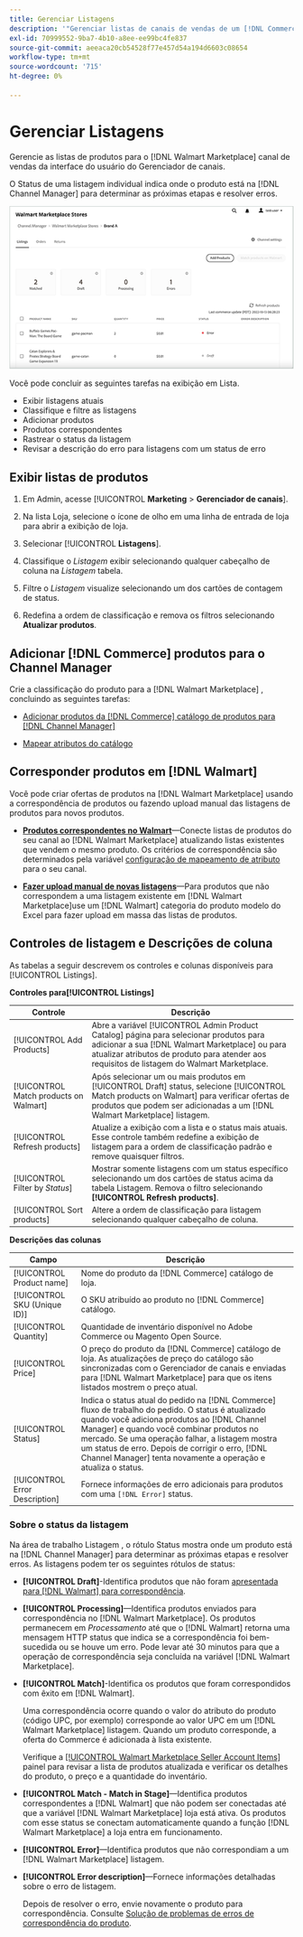 ```yaml
---
title: Gerenciar Listagens
description: '"Gerenciar listas de canais de vendas de um [!DNL Commerce] armazenar com o Channel Manager para Adobe Commerce e Magento Open Source.'''
exl-id: 70999552-9ba7-4b10-a8ee-ee99bc4fe837
source-git-commit: aeeaca20cb54528f77e457d54a194d6603c08654
workflow-type: tm+mt
source-wordcount: '715'
ht-degree: 0%

---
```


# Gerenciar Listagens

Gerencie as listas de produtos para o [!DNL Walmart Marketplace] canal de vendas da interface do usuário do Gerenciador de canais.

O Status de uma listagem individual indica onde o produto está na [!DNL Channel Manager] para determinar as próximas etapas e resolver erros.

![Página Listagens de um canal de vendas conectado](assets/listings-dashboard-view.png)

Você pode concluir as seguintes tarefas na exibição em Lista.

* Exibir listagens atuais
* Classifique e filtre as listagens
* Adicionar produtos
* Produtos correspondentes
* Rastrear o status da listagem
* Revisar a descrição do erro para listagens com um status de erro

## Exibir listas de produtos

1. Em Admin, acesse [!UICONTROL **Marketing** > **Gerenciador de canais**].

1. Na lista Loja, selecione o ícone de olho em uma linha de entrada de loja para abrir a exibição de loja.

1. Selecionar [!UICONTROL **Listagens**].

1. Classifique o *Listagem* exibir selecionando qualquer cabeçalho de coluna na *Listagem* tabela.

1. Filtre o *Listagem* visualize selecionando um dos cartões de contagem de status.

1. Redefina a ordem de classificação e remova os filtros selecionando **Atualizar produtos**.

## Adicionar [!DNL Commerce] produtos para o Channel Manager

Crie a classificação do produto para a [!DNL Walmart Marketplace] , concluindo as seguintes tarefas:

* [Adicionar produtos da [!DNL Commerce] catálogo de produtos para [!DNL Channel Manager]](add-products-to-channel-store.md)

* [Mapear atributos do catálogo](map-catalog-attributes.md#configure-product-attribute-settings)

## Corresponder produtos em [!DNL Walmart]

Você pode criar ofertas de produtos na [!DNL Walmart Marketplace] usando a correspondência de produtos ou fazendo upload manual das listagens de produtos para novos produtos.

* **[Produtos correspondentes no Walmart](connect-listings-to-marketplace.md)**—Conecte listas de produtos do seu canal ao [!DNL Walmart Marketplace] atualizando listas existentes que vendem o mesmo produto. Os critérios de correspondência são determinados pela variável [configuração de mapeamento de atributo](map-catalog-attributes.md) para o seu canal.

* **[Fazer upload manual de novas listagens](connect-listings-to-marketplace.md#upload-new-product-listings)**—Para produtos que não correspondem a uma listagem existente em [!DNL Walmart Marketplace]use um [!DNL Walmart] categoria do produto modelo do Excel para fazer upload em massa das listas de produtos.

## Controles de listagem e Descrições de coluna

As tabelas a seguir descrevem os controles e colunas disponíveis para [!UICONTROL Listings].

**Controles para[!UICONTROL Listings]**

| **Controle** | **Descrição** |
|----------------------------------------|-------------------------------------------------------------------------------------------------------------------------------------------------------------------------------------------------------------------|
| [!UICONTROL Add Products] | Abre a variável [!UICONTROL Admin Product Catalog] página para selecionar produtos para adicionar a sua [!DNL Walmart Marketplace] ou para atualizar atributos de produto para atender aos requisitos de listagem do Walmart Marketplace. |
| [!UICONTROL Match products on Walmart] | Após selecionar um ou mais produtos em [!UICONTROL Draft] status, selecione [!UICONTROL Match products on Walmart] para verificar ofertas de produtos que podem ser adicionadas a um [!DNL Walmart Marketplace] listagem. |
| [!UICONTROL Refresh products] | Atualize a exibição com a lista e o status mais atuais. Esse controle também redefine a exibição de listagem para a ordem de classificação padrão e remove quaisquer filtros. |
| [!UICONTROL Filter by *Status*] | Mostrar somente listagens com um status específico selecionando um dos cartões de status acima da tabela Listagem. Remova o filtro selecionando **[!UICONTROL Refresh products]**. |
| [!UICONTROL Sort products] | Altere a ordem de classificação para listagem selecionando qualquer cabeçalho de coluna. |


**Descrições das colunas**

| **Campo** | **Descrição** |
|--------------------------------|-------------------------------------------------------------------------------------------------------------------------------------------------------------------------------------------------------------------------------------------------------------------------------------------------------------------------------------------------------------------|
| [!UICONTROL Product name] | Nome do produto da [!DNL Commerce] catálogo de loja. |
| [!UICONTROL SKU (Unique ID)] | O SKU atribuído ao produto no [!DNL Commerce] catálogo. |
| [!UICONTROL  Quantity] | Quantidade de inventário disponível no Adobe Commerce ou Magento Open Source. |
| [!UICONTROL Price] | O preço do produto da [!DNL Commerce] catálogo de loja. As atualizações de preço do catálogo são sincronizadas com o Gerenciador de canais e enviadas para [!DNL Walmart Marketplace]  para que os itens listados mostrem o preço atual. |
| [!UICONTROL Status] | Indica o status atual do pedido na [!DNL Commerce] fluxo de trabalho do pedido. O status é atualizado quando você adiciona produtos ao [!DNL Channel Manager] e quando você combinar produtos no mercado. Se uma operação falhar, a listagem mostra um status de erro. Depois de corrigir o erro, [!DNL Channel Manager] tenta novamente a operação e atualiza o status. |
| [!UICONTROL Error Description] | Fornece informações de erro adicionais para produtos com uma `[!DNL Error]` status. |

### Sobre o status da listagem

Na área de trabalho Listagem , o rótulo Status mostra onde um produto está na [!DNL Channel Manager] para determinar as próximas etapas e resolver erros. As listagens podem ter os seguintes rótulos de status:

* **[!UICONTROL Draft]**-Identifica produtos que não foram [apresentada para [!DNL Walmart] para correspondência](connect-listings-to-marketplace.md#match-products).

* **[!UICONTROL Processing]**—Identifica produtos enviados para correspondência no [!DNL Walmart Marketplace]. Os produtos permanecem em *Processamento* até que o [!DNL Walmart] retorna uma mensagem HTTP status que indica se a correspondência foi bem-sucedida ou se houve um erro. Pode levar até 30 minutos para que a operação de correspondência seja concluída na variável [!DNL Walmart Marketplace].

* **[!UICONTROL Match]**-Identifica os produtos que foram correspondidos com êxito em [!DNL Walmart].

   Uma correspondência ocorre quando o valor do atributo do produto (código UPC, por exemplo) corresponde ao valor UPC em um [!DNL Walmart Marketplace] listagem. Quando um produto corresponde, a oferta do Commerce é adicionada à lista existente.

   Verifique a [[!UICONTROL Walmart Marketplace Seller Account Items]](https://seller.walmart.com/items-and-inventory/manage-items) painel para revisar a lista de produtos atualizada e verificar os detalhes do produto, o preço e a quantidade do inventário.

* **[!UICONTROL Match - Match in Stage]**—Identifica produtos correspondentes a [!DNL Walmart] que não podem ser conectadas até que a variável [!DNL Walmart Marketplace] loja está ativa. Os produtos com esse status se conectam automaticamente quando a função [!DNL Walmart Marketplace] a loja entra em funcionamento.

* **[!UICONTROL Error]**—Identifica produtos que não correspondiam a um [!DNL Walmart Marketplace] listagem.

* **[!UICONTROL Error description]**—Fornece informações detalhadas sobre o erro de listagem.

   Depois de resolver o erro, envie novamente o produto para correspondência. Consulte [Solução de problemas de erros de correspondência do produto](connect-listings-to-marketplace.md#troubleshoot-product-match-errors).
